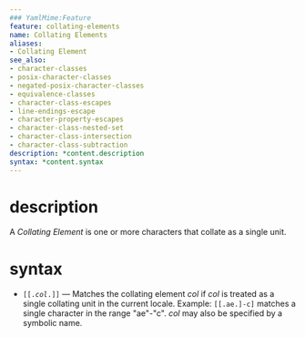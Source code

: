 ```yaml
---
### YamlMime:Feature
feature: collating-elements
name: Collating Elements
aliases:
- Collating Element
see_also:
- character-classes
- posix-character-classes
- negated-posix-character-classes
- equivalence-classes
- character-class-escapes
- line-endings-escape
- character-property-escapes
- character-class-nested-set
- character-class-intersection
- character-class-subtraction
description: *content.description
syntax: *content.syntax
---
```

# description
A <dfn>Collating Element</dfn> is one or more characters that collate as a single unit.

# syntax
- <code>\[\[.*col*.\]\]</code> &mdash; Matches the collating element *col* if *col* is treated as a single collating unit in the current locale. Example: `[[.ae.]-c]` matches a single character in the range "ae"-"c". *col* may also be specified by a symbolic name.